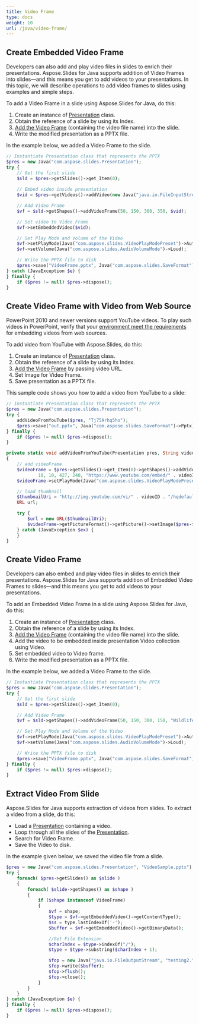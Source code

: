 ```yaml
---
title: Video Frame
type: docs
weight: 10
url: /java/video-frame/
---
```


## **Create Embedded Video Frame**
Developers can also add and play video files in slides to enrich their presentations. Aspose.Slides for Java supports addition of Video Frames into slides—and this means you get to add videos to your presentations. In this topic, we will describe operations to add video frames to slides using examples and simple steps.

To add a Video Frame in a slide using Aspose.Slides for Java, do this:

1. Create an instance of [Presentation](https://apireference.aspose.com/slides/java/com.aspose.slides/Presentation) class.
1. Obtain the reference of a slide by using its Index.
1. [Add the Video Frame](https://apireference.aspose.com/slides/java/com.aspose.slides/IShapeCollection#addVideoFrame-float-float-float-float-com.aspose.slides.IVideo-) (containing the video file name) into the slide.
1. Write the modified presentation as a PPTX file.

In the example below, we added a Video Frame to the slide.

```php
// Instantiate Presentation class that represents the PPTX
$pres = new Java("com.aspose.slides.Presentation");
try {
    // Get the first slide
    $sld = $pres->getSlides()->get_Item(0);
    
    // Embed video inside presentation
    $vid = $pres->getVideos()->addVideo(new Java("java.io.FileInputStream", new Java("java.io.File", "Wildlife.mp4")));

    // Add Video Frame
    $vf = $sld->getShapes()->addVideoFrame(50, 150, 300, 350, $vid);

    // Set video to Video Frame
    $vf->setEmbeddedVideo($vid);

    // Set Play Mode and Volume of the Video
    $vf->setPlayMode(Java("com.aspose.slides.VideoPlayModePreset")->Auto);
    $vf->setVolume(Java("com.aspose.slides.AudioVolumeMode")->Loud);

    // Write the PPTX file to disk
    $pres->save("VideoFrame.pptx", Java("com.aspose.slides.SaveFormat")->Pptx);
} catch (JavaException $e) {
} finally {
    if ($pres != null) $pres->dispose();
}
```

## **Create Video Frame with Video from Web Source**
PowerPoint 2010 and newer versions support YouTube videos. To play such videos in PowerPoint, verify that your [environment meet the requirements](https://support.office.com/en-us/article/Requirements-for-using-the-PowerPoint-YouTube-feature-2a0e184d-af50-4da9-b530-e4355ac436a9?ui=en-US&rs=en-US&ad=US) for embedding videos from web sources.

To add video from YouTube with Aspose.Slides, do this:

1. Create an instance of [Presentation](https://apireference.aspose.com/slides/java/com.aspose.slides/Presentation) class.
1. Obtain the reference of a slide by using its Index.
1. [Add the Video Frame](https://apireference.aspose.com/slides/java/com.aspose.slides/IShapeCollection#addVideoFrame-float-float-float-float-java.lang.String-) by passing video URL.
1. Set Image for Video Frame.
1. Save presentation as a PPTX file.

This sample code shows you how to add a video from YouTube to a slide:

```php
// Instantiate Presentation class that represents the PPTX
$pres = new Java("com.aspose.slides.Presentation");
try {
    addVideoFromYouTube($pres, "Tj75Arhq5ho");
    $pres->save("out.pptx", Java("com.aspose.slides.SaveFormat")->Pptx);
} finally {
    if ($pres != null) $pres->dispose();
}
```
```php
private static void addVideoFromYouTube(Presentation pres, String videoID)
{
    // add videoFrame
    $videoFrame = $pres->getSlides()->get_Item(0)->getShapes()->addVideoFrame(
            10, 10, 427, 240, "https://www.youtube.com/embed/" . videoID);
    $videoFrame->setPlayMode(Java("com.aspose.slides.VideoPlayModePreset")->Auto);

    // load thumbnail
    $thumbnailUri = "http://img.youtube.com/vi/" . videoID . "/hqdefault.jpg";
    URL url;

    try {
        $url = new URL($thumbnailUri);
        $videoFrame->getPictureFormat()->getPicture()->setImage($pres->getImages()->addImage($url->openStream()));
    } catch (JavaException $ex) {
    }
}
```

## **Create Video Frame**
Developers can also embed and play video files in slides to enrich their presentations. Aspose.Slides for Java supports addition of Embedded Video Frames to slides—and this means you get to add videos to your presentations. 

To add an Embedded Video Frame in a slide using Aspose.Slides for Java, do this:

1. Create an instance of [Presentation](https://apireference.aspose.com/slides/java/com.aspose.slides/Presentation) class.
1. Obtain the reference of a slide by using its Index.
1. [Add the Video Frame](https://apireference.aspose.com/slides/java/com.aspose.slides/IShapeCollection#addVideoFrame-float-float-float-float-java.lang.String-) (containing the video file name) into the slide.
1. Add the video to be embedded inside presentation Video collection using Video.
1. Set embedded video to Video frame.
1. Write the modified presentation as a PPTX file.

In the example below, we added a Video Frame to the slide.

```php
// Instantiate Presentation class that represents the PPTX
$pres = new Java("com.aspose.slides.Presentation");
try {
    // Get the first slide
    $sld = $pres->getSlides()->get_Item(0);

    // Add Video Frame
    $vf = $sld->getShapes()->addVideoFrame(50, 150, 300, 150, "Wildlife.mp4");

    // Set Play Mode and Volume of the Video
    $vf->setPlayMode(Java("com.aspose.slides.VideoPlayModePreset")->Auto);
    $vf->setVolume(Java("com.aspose.slides.AudioVolumeMode")->Loud);

    // Write the PPTX file to disk
    $pres->save("VideoFrame.pptx", Java("com.aspose.slides.SaveFormat")->Pptx);
} finally {
    if ($pres != null) $pres->dispose();
}
```

## **Extract Video From Slide**
Aspose.Slides for Java supports extraction of videos from slides. To extract a video from a slide, do this:

- Load a [Presentation](https://apireference.aspose.com/slides/java/com.aspose.slides/Presentation) containing a video.
- Loop through all the slides of the [Presentation](https://apireference.aspose.com/slides/java/com.aspose.slides/Presentation).
- Search for Video Frame.
- Save the Video to disk.

In the example given below, we saved the video file from a slide.

```php
$pres = new Java("com.aspose.slides.Presentation", "VideoSample.pptx");
try {
    foreach( $pres->getSlides() as $slide ) 
    {
        foreach( $slide->getShapes() as $shape ) 
        {
            if ($shape instanceof VideoFrame) 
            {
                $vf = shape;
                $type = $vf->getEmbeddedVideo()->getContentType();
                $ss = type.lastIndexOf('-');
                $buffer = $vf->getEmbeddedVideo()->getBinaryData();

                //Get File Extension
                $charIndex = $type->indexOf("/");
                $type = $type->substring($charIndex + 1);

                $fop = new Java("java.io.FileOutputStream", "testing2." . $type);
                $fop->write($buffer);
                $fop->flush();
                $fop->close();
            }
        }
    }
} catch (JavaException $e) {
} finally {
    if ($pres != null) $pres->dispose();
}
```